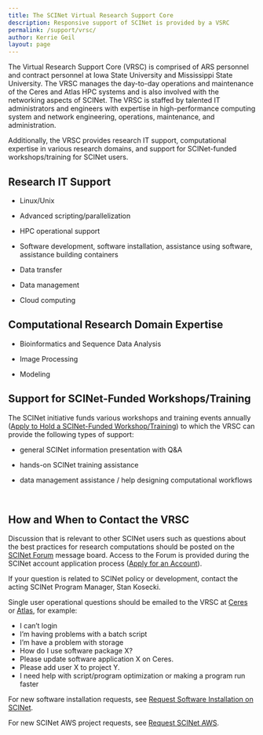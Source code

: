 ```yaml
---
title: The SCINet Virtual Research Support Core
description: Responsive support of SCINet is provided by a VSRC
permalink: /support/vrsc/
author: Kerrie Geil
layout: page
---
```


The Virtual Research Support Core (VRSC) is comprised of ARS personnel and contract personnel at Iowa State University and Mississippi State University. The VRSC manages the day-to-day operations and maintenance of the Ceres and Atlas HPC systems and is also involved with the networking aspects of SCINet. The VRSC is staffed by talented IT administrators and engineers with expertise in high-performance computing system and network engineering, operations, maintenance, and administration.

Additionally, the VRSC provides research IT support, computational expertise in various research domains, and support for SCINet-funded workshops/training for SCINet users.


## Research IT Support

* Linux/Unix

* Advanced scripting/parallelization

* HPC operational support

* Software development, software installation, assistance using software, assistance building containers

* Data transfer

* Data management

* Cloud computing


## Computational Research Domain Expertise

* Bioinformatics and Sequence Data Analysis

* Image Processing

* Modeling


## Support for SCINet-Funded Workshops/Training
The SCINet initiative funds various workshops and training events annually ([Apply to Hold a SCINet-Funded Workshop/Training](/opportunities/request-workshop)) to which the VRSC can provide the following types of support:

* general SCINet information presentation with Q&A

* hands-on SCINet training assistance

* data management assistance / help designing computational workflows

<br>

## How and When to Contact the VRSC

Discussion that is relevant to other SCINet users such as questions about the best practices for research computations should be posted on the [SCINet Forum](https://forum.scinet.usda.gov/) message board. Access to the Forum is provided during the SCINet account application process ([Apply for an Account](/signup/)).

If your question is related to SCINet policy or development, contact the acting SCINet Program Manager, Stan Kosecki.

Single user operational questions should be emailed to the VRSC at [Ceres](mailto:scinet_vrsc@usda.gov) or [Atlas](mailto:help-usda@hpc.msstate.edu), for example:

* I can’t login
* I’m having problems with a batch script
* I’m have a problem with storage
* How do I use software package X?
* Please update software application X on Ceres.
* Please add user X to project Y.
* I need help with script/program optimization or making a program run faster


For new software installation requests, see [Request Software Installation on SCINet](/support/request-software).

For new SCINet AWS project requests, see [Request SCINet AWS](/support/request-AWS).
